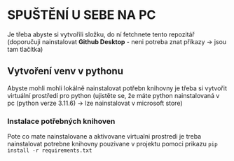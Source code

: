 # SPUŠTĚNÍ U SEBE NA PC
Je třeba abyste si vytvořili složku, do ní fetchnete tento repozitář (doporučuji nainstalovat **Github Desktop** - neni potreba znat příkazy -> jsou tam tlačítka)

## Vytvoření venv v pythonu
Abyste mohli mohli lokálně nainstalovat potřebn knihovny je třeba si vytvořit virtuální prostředí pro python (ujistěte se, že máte python nainstalovaná v pc (python verze 3.11.6) -> lze nainstalovat v microsoft store) 

### Instalace potřebných knihoven
Pote co mate nainstalovane a aktivovane virtualni prostredi je treba nainstalovat potrebne knihovny pouzivane v projektu pomoci prikazu  `pip install -r requirements.txt`
